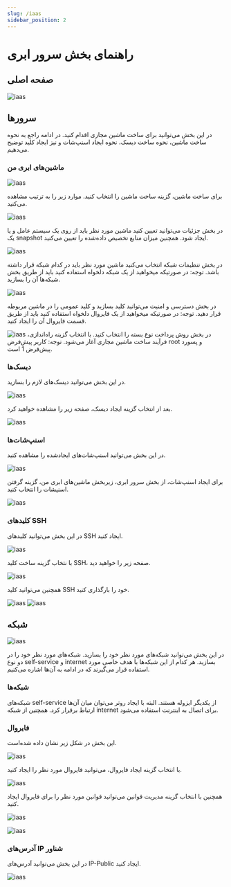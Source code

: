 ```yaml
---
slug: /iaas
sidebar_position: 2
---
```


# راهنمای بخش سرور  ابری
 
## صفحه اصلی

![iaas](/img/server/iaas.png)

## سرورها
در این بخش می‌توانید برای ساخت ماشین مجازی اقدام کنید.
 در ادامه راجع به نحوه ساخت ماشین، نحوه ساخت دیسک، نحوه ایجاد اسنپ‌شات و نیز ایجاد کلید توضیح می‌دهیم.

### ماشین‌های ابری من

![iaas](/img/server/iaas1.png)

برای ساخت ماشین، گزینه ساخت ماشین را انتخاب کنید. موارد زیر را به ترتیب مشاهده می‌کنید. 

![iaas](/img/server/iaas2.png)

در بخش جزئیات می‌توانید تعیین کنید ماشین مورد نظر باید از روی یک سیستم عامل و یا یک snapshot ایجاد شود. همچنین میزان منابع تخصیص داده‌شده را تعیین می‌کنید.

![iaas](/img/server/iaas3.png)

در بخش تنظیمات شبکه انتخاب می‌کنید ماشین مورد نظر باید در کدام شبکه قرار داشته باشد.
توجه: در صورتیکه میخواهید از یک شبکه دلخواه استفاده کنید باید از طریق بخش شبکه‌ها آن را بسازید.

![iaas](/img/server/iaas4.png)

در بخش دسترسی و امنیت می‌توانید کلید بسازید و کلید عمومی را در ماشین مربوطه قرار دهید.
توجه: در صورتیکه میخواهید از یک فایروال دلخواه استفاده کنید باید از طریق قسمت فایروال آن را ایجاد کنید.

![iaas](/img/server/iaas5.png)
در بخش روش پرداخت نوع بسته را انتخاب کنید.
با انتخاب گزینه راه‌اندازی، فرآیند ساخت ماشین مجازی آغاز می‌شود.
توجه: کاربر پیش‌فرض root و پسورد پیش‌فرض 1 است.

<!-- 
### سیستم‌عامل‌ها

از طریق این بخش می‌توانید فایل‌های iso و یا img دلخواه را برای ساخت سیستم‌عامل آپلود کنید.

![iaas](/img/server/iaas6.png)

با انتخاب گزینه بارگذاری سیستم‌عامل، صفحه زیر را مشاهده خواهید کرد.

![iaas](/img/server/iaas7.png)
 -->

### دیسک‌ها
در این بخش می‌توانید دیسک‌های لازم را بسازید.

![iaas](/img/server/iaas8.png)

بعد از انتخاب گزینه ایجاد دیسک، صفحه زیر را مشاهده خواهید کرد.

![iaas](/img/server/iaas9.png)

### اسنپ‌شات‌ها

در این بخش می‌توانید اسنپ‌شات‌های ایجادشده را مشاهده کنید.

![iaas](/img/server/iaas10.png)

برای ایجاد اسنپ‌شات، از بخش سرور ابری، زیربخش ماشین‌های ابری من، گزینه گرفتن اسنپشات را انتخاب کنید.

![iaas](/img/server/iaas11.png)

### کلیدهای SSH

در این بخش می‌توانید کلیدهای SSH ایجاد کنید.

![iaas](/img/server/iaas12.png)

با نتخاب گزینه ساخت کلید SSH، صفحه زیر را خواهید دید.

![iaas](/img/server/iaas13.png)

همچنین می‌توانید کلید SSH خود را بارگذاری کنید.

![iaas](/img/server/iaas14.png)
![iaas](/img/server/iaas14-1.png)


## شبکه

![iaas](/img/server/iaas15.png)

در این بخش می‌توانید شبکه‌های مورد نظر خود را بسازید.
 شبکه‌های مورد نظر خود را در دو نوع self-service و internet بسازید.
  هر کدام از این شبکه‌ها با هدف خاصی مورد استفاده قرار می‌گیرند که در ادامه به آن‌ها اشاره می‌کنیم.

### شبکه‌ها

شبکه‌های self-service از یکدیگر ایزوله هستند. البته با ایجاد روتر می‌توان میان آن‌ها ارتباط برقرار کرد.
 همچنین از شبکه internet برای اتصال به اینترنت استفاده می‌شود.

<!-- 
### روترها

با ایجاد router می‌توانید میان شبکه‌های مختلف ارتباط برقرار کنید.

![iaas](/img/server/iaas16.png)

هر router می‌تواند تعدادی interface داشته‌باشد و از طریق آن‌ها شبکه‌های مختلف را به یکدیگر ارتباط دهد.
 با انتخاب router مورد نظر می‌توانید interface های آن را ببینید. به شکل زیر توجه کنید:

![iaas](/img/server/iaas17.png)

با انتخاب گزینه اضافه کردن رابط شبکه می‌توانید interface های مورد نیاز را اضافه کنید:

![iaas](/img/server/iaas18.png)

توجه: بطور پیش‌فرض اولین IP از مجموعه IP های اختصاص داده‌شده برای شبکه مورد نظر، به interface مربوطه اختصاص داده می‌شود.
 به همین دلیل هنگام اتصال router های دیگر به یک شبکه، باید برای آن‌ها IP مشخصی انتخاب شود. 

توجه: پس از اتصال هر شبکه به اولین router، در همه ماشین‌های موجود در آن شبکه، بطور پیش‌فرض gateway برابر با IP اینترفیس آن روتر تنظیم خواهد شد. در صورتیکه چندین router به یک شبکه متصل است می‌توانید gateway دلخواه را برای ماشین‌های موجود در آن شبکه تنظیم کنید.
-->

### فایروال

این بخش در شکل زیر نشان داده شده‌است.

![iaas](/img/server/iaas19.png)

با انتخاب گزینه ایجاد فایروال، می‌توانید فایروال مورد نظر را ایجاد کنید.

![iaas](/img/server/iaas20.png)

همچنین با انتخاب گزینه مدیریت قوانین می‌توانید قوانین مورد نظر را برای فایروال ایجاد کنید.

![iaas](/img/server/iaas21.png)

![iaas](/img/server/iaas22.png)

### آدرس‌های IP شناور

در این بخش می‌توانید آدرس‌های IP-Public ایجاد کنید.

![iaas](/img/server/iaas23.png)


<!-- 
با انتخاب گزینه وابسته می‌توانید IP-Public تولیدشده را به ماشین مورد نظر اختصاص دهید.

![iaas](/img/server/iaas24.png)
-->


<!-- 
## فضای ابری

در این بخش از ذخیره‌ساز اشیاء openstack-swift بهره گرفته شده‌است. 

### صندوقچه‌ها

![iaas](/img/server/iaas25.png)

با انتخاب هر صندوقچه، مشخصات آن را مشاهده می‌کنید:

![iaas](/img/server/iaas26.png)

در داخل هر صندوقچه می‌توانید فولدر بسازید و یا فایل آپلود کنید.

![iaas](/img/server/iaas27.png)

### دسترسی API

در این بخش می‌توانید اطلاعات هویتی را بررسی کنید:

![iaas](/img/server/iaas28.png)

![iaas](/img/server/iaas29.png)

-->


